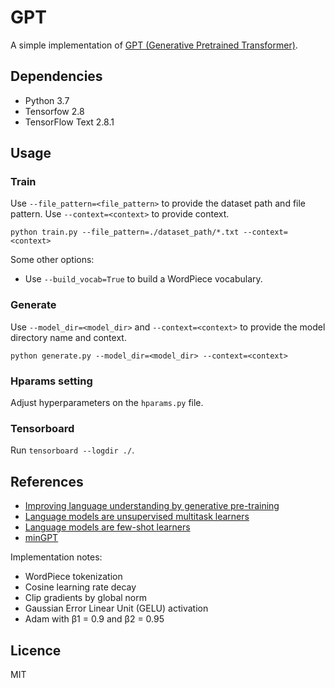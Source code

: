# GPT
A simple implementation of [GPT (Generative Pretrained Transformer)](https://proceedings.neurips.cc/paper/2020/file/1457c0d6bfcb4967418bfb8ac142f64a-Paper.pdf).


## Dependencies
- Python 3.7
- Tensorfow 2.8
- TensorFlow Text 2.8.1


## Usage
### Train
Use `--file_pattern=<file_pattern>` to provide the dataset path and file pattern. Use `--context=<context>` to provide context.
```
python train.py --file_pattern=./dataset_path/*.txt --context=<context>
```

Some other options:
- Use `--build_vocab=True` to build a WordPiece vocabulary.

### Generate
Use `--model_dir=<model_dir>` and `--context=<context>` to provide the model directory name and context.
```
python generate.py --model_dir=<model_dir> --context=<context>
```

### Hparams setting
Adjust hyperparameters on the `hparams.py` file.

### Tensorboard
Run `tensorboard --logdir ./`.


## References

- [Improving language understanding by generative pre-training](https://cdn.openai.com/research-covers/language-unsupervised/language_understanding_paper.pdf)
- [Language models are unsupervised multitask learners](https://cdn.openai.com/better-language-models/language_models_are_unsupervised_multitask_learners.pdf)
- [Language models are few-shot learners](https://proceedings.neurips.cc/paper/2020/file/1457c0d6bfcb4967418bfb8ac142f64a-Paper.pdf)
- [minGPT](https://github.com/karpathy/minGPT)

Implementation notes:
- WordPiece tokenization
- Cosine learning rate decay
- Clip gradients by global norm
- Gaussian Error Linear Unit (GELU) activation
- Adam with β1 = 0.9 and β2 = 0.95 


## Licence
MIT